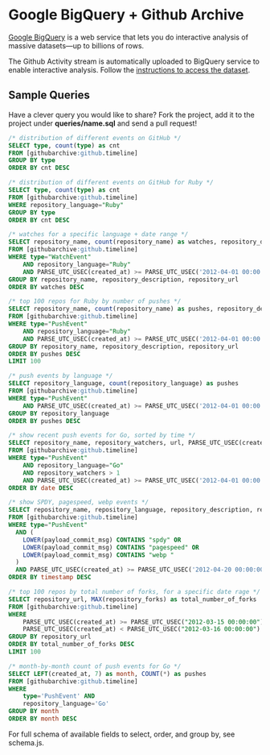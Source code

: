 # Google BigQuery + Github Archive

[Google BigQuery](https://developers.google.com/bigquery/) is a web service that lets you do interactive analysis of massive datasets—up to billions of rows.

The Github Activity stream is automatically uploaded to BigQuery service to enable interactive analysis. Follow the [instructions to access the dataset](http://www.githubarchive.org/).

## Sample Queries

Have a clever query you would like to share? Fork the project, add it to the project under **queries/name.sql** and send a pull request!

```sql
/* distribution of different events on GitHub */
SELECT type, count(type) as cnt
FROM [githubarchive:github.timeline]
GROUP BY type
ORDER BY cnt DESC

/* distribution of different events on GitHub for Ruby */
SELECT type, count(type) as cnt
FROM [githubarchive:github.timeline]
WHERE repository_language="Ruby"
GROUP BY type
ORDER BY cnt DESC

/* watches for a specific language + date range */
SELECT repository_name, count(repository_name) as watches, repository_description, repository_url
FROM [githubarchive:github.timeline]
WHERE type="WatchEvent"
	AND repository_language="Ruby"
	AND PARSE_UTC_USEC(created_at) >= PARSE_UTC_USEC('2012-04-01 00:00:00')
GROUP BY repository_name, repository_description, repository_url
ORDER BY watches DESC

/* top 100 repos for Ruby by number of pushes */
SELECT repository_name, count(repository_name) as pushes, repository_description, repository_url
FROM [githubarchive:github.timeline]
WHERE type="PushEvent"
	AND repository_language="Ruby"
	AND PARSE_UTC_USEC(created_at) >= PARSE_UTC_USEC('2012-04-01 00:00:00')
GROUP BY repository_name, repository_description, repository_url
ORDER BY pushes DESC
LIMIT 100

/* push events by language */
SELECT repository_language, count(repository_language) as pushes
FROM [githubarchive:github.timeline]
WHERE type="PushEvent"
	AND PARSE_UTC_USEC(created_at) >= PARSE_UTC_USEC('2012-04-01 00:00:00')
GROUP BY repository_language
ORDER BY pushes DESC

/* show recent push events for Go, sorted by time */
SELECT repository_name, repository_watchers, url, PARSE_UTC_USEC(created_at) as date
FROM [githubarchive:github.timeline]
WHERE type="PushEvent"
	AND repository_language="Go"
	AND repository_watchers > 1
	AND PARSE_UTC_USEC(created_at) >= PARSE_UTC_USEC('2012-04-01 00:00:00')
ORDER BY date DESC

/* show SPDY, pagespeed, webp events */
SELECT repository_name, repository_language, repository_description, repository_watchers, payload_commit_msg, url, PARSE_UTC_USEC(created_at) as timestamp
FROM [githubarchive:github.timeline]
WHERE type="PushEvent"
  AND (
    LOWER(payload_commit_msg) CONTAINS "spdy" OR
    LOWER(payload_commit_msg) CONTAINS "pagespeed" OR
    LOWER(payload_commit_msg) CONTAINS "webp "
  )
  AND PARSE_UTC_USEC(created_at) >= PARSE_UTC_USEC('2012-04-20 00:00:00')
ORDER BY timestamp DESC

/* top 100 repos by total number of forks, for a specific date rage */
SELECT repository_url, MAX(repository_forks) as total_number_of_forks
FROM [githubarchive:github.timeline]
WHERE
    PARSE_UTC_USEC(created_at) >= PARSE_UTC_USEC("2012-03-15 00:00:00") AND
    PARSE_UTC_USEC(created_at) < PARSE_UTC_USEC("2012-03-16 00:00:00")
GROUP BY repository_url
ORDER BY total_number_of_forks DESC
LIMIT 100

/* month-by-month count of push events for Go */
SELECT LEFT(created_at, 7) as month, COUNT(*) as pushes
FROM [githubarchive:github.timeline]
WHERE
    type='PushEvent' AND
    repository_language='Go'
GROUP BY month
ORDER BY month DESC
```

For full schema of available fields to select, order, and group by, see schema.js.
